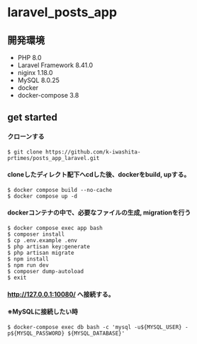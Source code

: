 # laravel_posts_app

## 開発環境
- PHP 8.0
- Laravel Framework 8.41.0
- niginx 1.18.0
- MySQL 8.0.25
- docker
- docker-compose 3.8


## get started


#### クローンする
```
$ git clone https://github.com/k-iwashita-prtimes/posts_app_laravel.git
```

#### cloneしたディレクト配下へcdした後、dockerをbuild, upする。
```
$ docker compose build --no-cache
$ docker compose up -d 
```

#### dockerコンテナの中で、必要なファイルの生成, migrationを行う
```
$ docker compose exec app bash
$ composer install
$ cp .env.example .env
$ php artisan key:generate
$ php artisan migrate
$ npm install
$ npm run dev
$ composer dump-autoload
$ exit 
```

#### http://127.0.0.1:10080/  へ接続する。


#### ※MySQLに接続したい時
```
$ docker-compose exec db bash -c 'mysql -u${MYSQL_USER} -p${MYSQL_PASSWORD} ${MYSQL_DATABASE}'
